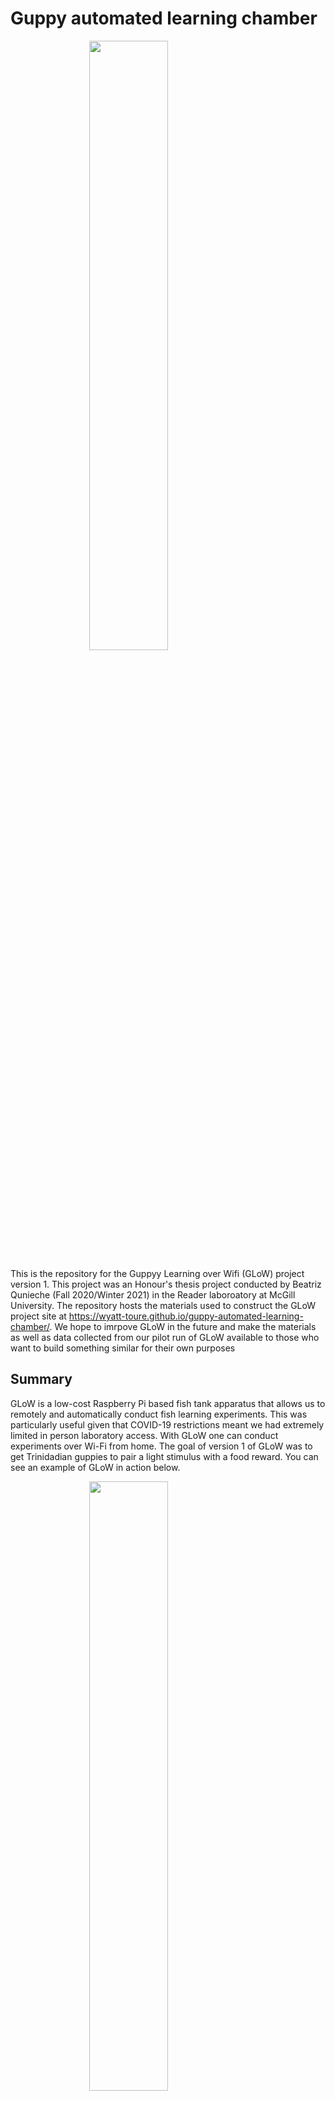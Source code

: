 # Guppy automated learning chamber

<p>
<img src="https://github.com/wyatt-toure/automated-learning-chamber-analysis/blob/main/docs/static/images/GLoW-readme-logo.svg" style="display:block; margin: 0 auto;"   width = '50%'>
</p>

This is the repository for the Guppyy Learning over Wifi (GLoW) project version 1. This project was an Honour's thesis project conducted by Beatriz Qunieche (Fall 2020/Winter 2021) in the Reader laboroatory at McGill University. The repository hosts the materials used to construct the GLoW project site at https://wyatt-toure.github.io/guppy-automated-learning-chamber/. We hope to imrpove GLoW in the future and make the materials as well as data collected from our pilot run of GLoW available to those who want to build something similar for their own purposes

## Summary

GLoW is a low-cost Raspberry Pi based fish tank apparatus that allows us to remotely and automatically conduct fish learning experiments. This was particularly useful given that COVID-19 restrictions meant we had extremely limited in person laboratory access. With GLoW one can conduct experiments over Wi-Fi from home. The goal of version 1 of GLoW was to get Trinidadian guppies to pair a light stimulus with a food reward. You can see an example of GLoW in action below. 

<p>
<img src="https://github.com/wyatt-toure/guppy-automated-learning-chamber/blob/main/docs/static/images/sample-trial.mp4" style="display:block; margin: 0 auto;"   width = '50%'>
</p>



## Directory structure

- `data/` contains the raw data collected from GLoW and used to conduct the analyses
- `docs/` contains the html write-up of the analyses, the GitHub pages site is built from this folder
- `images/` contains relevant images and videos of the experiment

The root directory contains R markdown files which are subsequently rendered to html outputs for the site.
